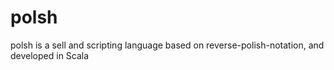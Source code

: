 # polsh
polsh is a sell and scripting language based on reverse-polish-notation, and developed in Scala
